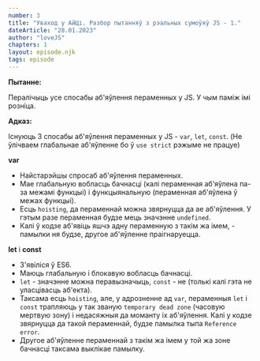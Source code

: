```yaml
---
number: 3
title: "Уваход у АйЦі. Разбор пытанняў з рэальных сумоўяў JS - 1."
dateArticle: "28.01.2023"
author: "loveJS"
chapters: 1
layout: episode.njk
tags: episode
---
```


**Пытанне:**

Пералічыць усе спосабы аб'яўлення пераменных у JS. У чым паміж імі розніца.

**Адказ:**

Існуюць 3 спосабы аб'яўлення пераменных у JS - `var`, `let`, `const`. (Не ўлічваем глабальнае аб'яўленне бо ў `use strict` рэжыме не працуе)

**var**

- Найстарэйшы спросаб аб'яўлення пераменных.
- Мае глабальную вобласць бачнасці (калі пераменная аб'яўлена па-за межамі функцыі) і функцыянальную (пераменная аб'яўлена ў межах функцыі).
- Есць `hoisting`, да пераменнай можна звярнуцца да ае аб'яўлення. У гэтым разе пераменная будзе мець значэнне `undefined`.
- Калі ў кодзе аб'явіць яшчэ адну пераменную з такім жа імем, - памылки ня будзе, другое аб'яўленне праігнаруецца.

**let** і **const**

- З'явіліся ў ES6.
- Маюць глабальную і блокавую вобласць бачнасці.
- `let` - значэнне можна перавызначыць, `const` - не (толькі калі гэта не уласцівасць аб'екта).
- Таксама есць `hoisting`, але, у адрозненне ад `var`, пераменныя `let` і `const` трапляюць у так званую `temporary dead zone` (часовую мертвую зону) і недасяжныя да моманту іх аб'яўлення. Калі у кодзе звярнуцца да такой пераменнай, будзе памылка тыпа `Reference error`.
- Другое аб'яўленне пераменнай з такім жа імем у той жа зоне бачнасці таксама выклікае памылку.
